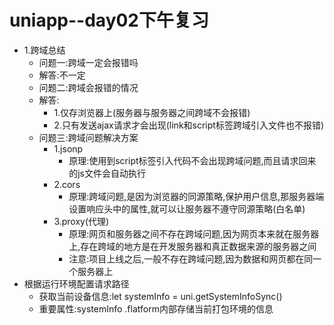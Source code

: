 # uniapp--day02下午复习

- 1.跨域总结
  - 问题一:跨域一定会报错吗
  - 解答:不一定
  - 问题二:跨域会报错的情况
  - 解答:
    - 1.仅存浏览器上(服务器与服务器之间跨域不会报错)
    - 2.只有发送ajax请求才会出现(link和script标签跨域引入文件也不报错)
  - 问题三:跨域问题解决方案
    - 1.jsonp
      - 原理:使用到script标签引入代码不会出现跨域问题,而且请求回来的js文件会自动执行
    - 2.cors
      - 原理:跨域问题,是因为浏览器的同源策略,保护用户信息,那服务器端设置响应头中的属性,就可以让服务器不遵守同源策略(白名单)
    - 3.proxy(代理)
      - 原理:网页和服务器之间不存在跨域问题,因为网页本来就在服务器上,存在跨域的地方是在开发服务器和真正数据来源的服务器之间
      - 注意:项目上线之后,一般不存在跨域问题,因为数据和网页都在同一个服务器上
- 根据运行环境配置请求路径
  - 获取当前设备信息:let systemInfo = uni.getSystemInfoSync()
  - 重要属性:systemInfo .flatform内部存储当前打包环境的信息

